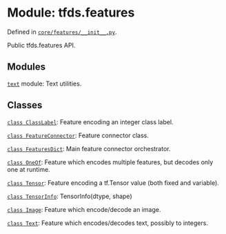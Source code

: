 <div itemscope itemtype="http://developers.google.com/ReferenceObject">
<meta itemprop="name" content="tfds.features" />
<meta itemprop="path" content="Stable" />
</div>

# Module: tfds.features



Defined in [`core/features/__init__.py`](https://github.com/tensorflow/datasets/tree/master/tensorflow_datasets/core/features/__init__.py).

Public tfds.features API.

## Modules

[`text`](../tfds/features/text.md) module: Text utilities.

## Classes

[`class ClassLabel`](../tfds/features/ClassLabel.md): Feature encoding an integer class label.

[`class FeatureConnector`](../tfds/features/FeatureConnector.md): Feature connector class.

[`class FeaturesDict`](../tfds/features/FeaturesDict.md): Main feature connector orchestrator.

[`class OneOf`](../tfds/features/OneOf.md): Feature which encodes multiple features, but decodes only one at runtime.

[`class Tensor`](../tfds/features/Tensor.md): Feature encoding a tf.Tensor value (both fixed and variable).

[`class TensorInfo`](../tfds/features/TensorInfo.md): TensorInfo(dtype, shape)

[`class Image`](../tfds/features/Image.md): Feature which encode/decode an image.

[`class Text`](../tfds/features/Text.md): Feature which encodes/decodes text, possibly to integers.


